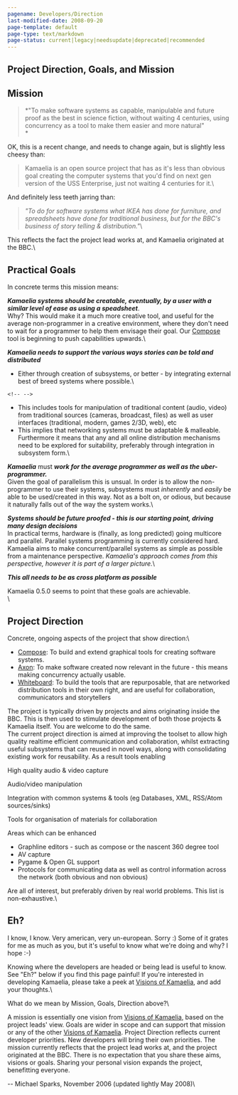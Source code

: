 ```yaml
---
pagename: Developers/Direction
last-modified-date: 2008-09-20
page-template: default
page-type: text/markdown
page-status: current|legacy|needsupdate|deprecated|recommended
---
```

Project Direction, Goals, and Mission 
-------------------------------------

Mission
-------

> *\"To make software systems as capable, manipulable and future proof
> as the best in science fiction, without waiting 4 centuries, using
> concurrency as a tool to make them easier and more natural\"\
> *

OK, this is a recent change, and needs to change again, but is slightly
less cheesy than:

> Kamaelia is an open source project that has as it\'s less than obvious
> goal creating the computer systems that you\'d find on next gen
> version of the USS Enterprise, just not waiting 4 centuries for it.\

And definitely less teeth jarring than:

> *\"To do for software systems what IKEA has done for furniture, and
> spreadsheets have done for traditional business, but for the BBC\'s
> business of story telling & distribution.\"*\

This reflects the fact the project lead works at, and Kamaelia
originated at the BBC.\

Practical Goals
---------------

In concrete terms this mission means:

***Kamaelia systems should be creatable, eventually, by a user with a
similar level of ease as using a speadsheet***.\
Why? This would make it a much more creative tool, and useful for the
average non-programmer in a creative environment, where they don\'t need
to wait for a programmer to help them envisage their goal. Our
[Compose](/Compose/) tool is beginning to push capabilities upwards.\

***Kamaelia needs to support the various ways stories can be told and
distributed***

-   Either through creation of subsystems, or better - by integrating
    external best of breed systems where possible.\

```{=html}
<!-- -->
```
-   This includes tools for manipulation of traditional content (audio,
    video) from traditional sources (cameras, broadcast, files) as well
    as user interfaces (traditional, modern, games 2/3D, web), etc
-   This implies that networking systems must be adaptable & malleable.
    Furthermore it means that any and all online distribution mechanisms
    need to be explored for suitability, preferably through integration
    in subsystem form.\

***Kamaelia*** must ***work for the average programmer as well as the
uber-programmer.***\
Given the goal of parallelism this is unsual. In order is to allow the
non-programmer to use their systems, subsystems must *inherently* and
*easily* be able to be used/created in this way. Not as a bolt on, or
odious, but because it naturally falls out of the way the system works.\

***Systems should be future proofed - this is our starting point,
driving many design decisions***\
In practical terms, hardware is (finally, as long predicted) going
multicore and parallel. Parallel systems programming is currently
considered hard. Kamaelia aims to make concurrent/parallel systems as
simple as possible from a maintenance perspective. *Kamaelia\'s approach
comes from this perspective, however it is part of a larger picture.*\

***This all needs to be as cross platform as possible***

Kamaelia 0.5.0 seems to point that these goals are achievable.\
\

Project Direction
-----------------

Concrete, ongoing aspects of the project that show direction:\

-   [Compose](../../../Compose/): To build and extend graphical tools
    for creating software systems.
-   [Axon](../../../Docs/Axon): To make software created now relevant in
    the future - this means making concurrency actually usable.
-   [Whiteboard](../../../Whiteboard/): To build the tools that are
    repurposable, that are networked distribution tools in their own
    right, and are useful for collaboration, communicators and
    storytellers

The project is typically driven by projects and aims originating inside
the BBC. This is then used to stimulate development of both those
projects & Kamaelia itself. You are welcome to do the same.\
The current project direction is aimed at improving the toolset to allow
high quality realtime efficient communication and collaboration, whilst
extracting useful subsystems that can reused in novel ways, along with
consolidating existing work for reusability. As a result tools enabling

High quality audio & video capture

Audio/video manipulation

Integration with common systems & tools (eg Databases, XML, RSS/Atom
sources/sinks)

Tools for organisation of materials for collaboration

Areas which can be enhanced

-   Graphline editors - such as compose or the nascent 360 degree tool
-   AV capture
-   Pygame & Open GL support
-   Protocols for communicating data as well as control information
    across the network (both obvious and non obvious)

Are all of interest, but preferably driven by real world problems. This
list is non-exhaustive.\

Eh?
---

I know, I know. Very american, very un-european. Sorry :) Some of it
grates for me as much as you, but it\'s useful to know what we\'re doing
and why? I hope :-)

Knowing where the developers are headed or being lead is useful to know.
See \"Eh?\" below if you find this page painful! If you\'re interested
in developing Kamaelia, please take a peek at [Visions of
Kamaelia](Visions), and add your thoughts.\

What do we mean by Mission, Goals, Direction above?\

A mission is essentially one vision from [Visions of Kamaelia](Visions),
based on the project leads\' view. Goals are wider in scope and can
support that mission or any of the other [Visions of Kamaelia](Visions).
Project Direction reflects current developer priorities. New developers
will bring their own priorities. The mission currently reflects that the
project lead works at, and the project originated at the BBC. There is
no expectation that you share these aims, visions or goals. Sharing your
personal vision expands the project, benefitting everyone.

\-- Michael Sparks, November 2006 (updated lightly May 2008)\
